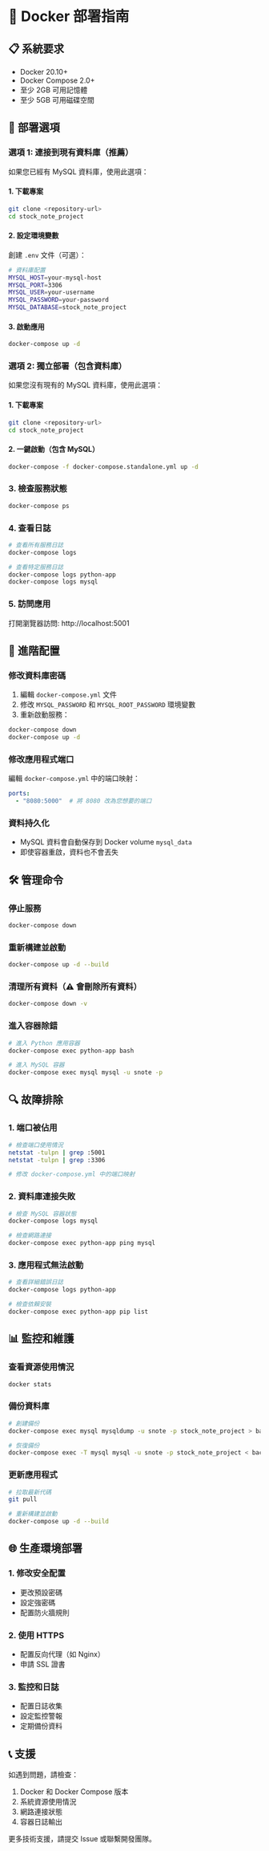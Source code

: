 # 🚀 Docker 部署指南

## 📋 系統要求

- Docker 20.10+
- Docker Compose 2.0+
- 至少 2GB 可用記憶體
- 至少 5GB 可用磁碟空間

## 🚀 部署選項

### 選項 1: 連接到現有資料庫（推薦）

如果您已經有 MySQL 資料庫，使用此選項：

#### 1. 下載專案
```bash
git clone <repository-url>
cd stock_note_project
```

#### 2. 設定環境變數
創建 `.env` 文件（可選）：
```bash
# 資料庫配置
MYSQL_HOST=your-mysql-host
MYSQL_PORT=3306
MYSQL_USER=your-username
MYSQL_PASSWORD=your-password
MYSQL_DATABASE=stock_note_project
```

#### 3. 啟動應用
```bash
docker-compose up -d
```

### 選項 2: 獨立部署（包含資料庫）

如果您沒有現有的 MySQL 資料庫，使用此選項：

#### 1. 下載專案
```bash
git clone <repository-url>
cd stock_note_project
```

#### 2. 一鍵啟動（包含 MySQL）
```bash
docker-compose -f docker-compose.standalone.yml up -d
```

### 3. 檢查服務狀態
```bash
docker-compose ps
```

### 4. 查看日誌
```bash
# 查看所有服務日誌
docker-compose logs

# 查看特定服務日誌
docker-compose logs python-app
docker-compose logs mysql
```

### 5. 訪問應用
打開瀏覽器訪問: http://localhost:5001

## 🔧 進階配置

### 修改資料庫密碼
1. 編輯 `docker-compose.yml` 文件
2. 修改 `MYSQL_PASSWORD` 和 `MYSQL_ROOT_PASSWORD` 環境變數
3. 重新啟動服務：
```bash
docker-compose down
docker-compose up -d
```

### 修改應用程式端口
編輯 `docker-compose.yml` 中的端口映射：
```yaml
ports:
  - "8080:5000"  # 將 8080 改為您想要的端口
```

### 資料持久化
- MySQL 資料會自動保存到 Docker volume `mysql_data`
- 即使容器重啟，資料也不會丟失

## 🛠️ 管理命令

### 停止服務
```bash
docker-compose down
```

### 重新構建並啟動
```bash
docker-compose up -d --build
```

### 清理所有資料（⚠️ 會刪除所有資料）
```bash
docker-compose down -v
```

### 進入容器除錯
```bash
# 進入 Python 應用容器
docker-compose exec python-app bash

# 進入 MySQL 容器
docker-compose exec mysql mysql -u snote -p
```

## 🔍 故障排除

### 1. 端口被佔用
```bash
# 檢查端口使用情況
netstat -tulpn | grep :5001
netstat -tulpn | grep :3306

# 修改 docker-compose.yml 中的端口映射
```

### 2. 資料庫連接失敗
```bash
# 檢查 MySQL 容器狀態
docker-compose logs mysql

# 檢查網路連接
docker-compose exec python-app ping mysql
```

### 3. 應用程式無法啟動
```bash
# 查看詳細錯誤日誌
docker-compose logs python-app

# 檢查依賴安裝
docker-compose exec python-app pip list
```

## 📊 監控和維護

### 查看資源使用情況
```bash
docker stats
```

### 備份資料庫
```bash
# 創建備份
docker-compose exec mysql mysqldump -u snote -p stock_note_project > backup.sql

# 恢復備份
docker-compose exec -T mysql mysql -u snote -p stock_note_project < backup.sql
```

### 更新應用程式
```bash
# 拉取最新代碼
git pull

# 重新構建並啟動
docker-compose up -d --build
```

## 🌐 生產環境部署

### 1. 修改安全配置
- 更改預設密碼
- 設定強密碼
- 配置防火牆規則

### 2. 使用 HTTPS
- 配置反向代理（如 Nginx）
- 申請 SSL 證書

### 3. 監控和日誌
- 配置日誌收集
- 設定監控警報
- 定期備份資料

## 📞 支援

如遇到問題，請檢查：
1. Docker 和 Docker Compose 版本
2. 系統資源使用情況
3. 網路連接狀態
4. 容器日誌輸出

更多技術支援，請提交 Issue 或聯繫開發團隊。
